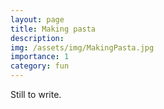 ```yaml
---
layout: page
title: Making pasta
description: 
img: /assets/img/MakingPasta.jpg
importance: 1
category: fun
---
```


Still to write.
